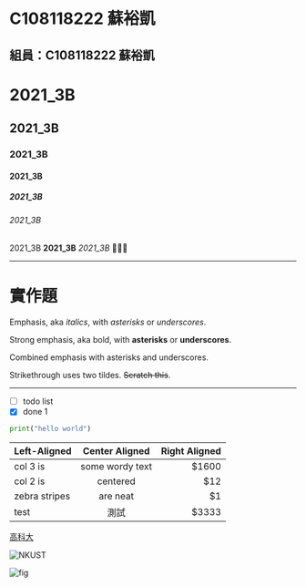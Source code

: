 # C108118222 蘇裕凱

## 組員：C108118222 蘇裕凱

# 2021_3B

## 2021_3B

### 2021_3B

#### 2021_3B

##### 2021_3B

###### 2021_3B

2021_3B **2021_3B** *2021_3B*  🥇🥈🥉
***
# 實作題


Emphasis, aka *italics*, with *asterisks* or *underscores*.

Strong emphasis, aka bold, with **asterisks** or **underscores**.

Combined emphasis with asterisks and underscores.

Strikethrough uses two tildes. ~~Scratch this~~.

***

- [ ] todo list
- [X] done 1

```python
print("hello world")
```

| Left-Aligned  | Center Aligned  | Right Aligned |
| :------------ |:---------------:| -----:|
| col 3 is      | some wordy text | $1600 |
| col 2 is      | centered        |   $12 |
| zebra stripes | are neat        |    $1 |
| test | 測試        |    $3333 |

[高科大](https://www.nkust.edu.tw) 

![NKUST](https://www.nkust.edu.tw/var/file/0/1000/img/513/182513897.png "NKUST")

![fig](nkust.jpg "海底觀光")
